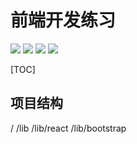 # 前端开发练习

![](https://img.shields.io/badge/npm-7.4.0-green.svg?style=flat-square)
![](https://img.shields.io/badge/stark2chen-text-orange.svg?style=flat-square)
![](https://img.shields.io/badge/react-15.3.1-green.svg?style=flat-square)
![](https://img.shields.io/badge/bootstrap-3.3.7-blue.svg?style=flat-square)

[TOC]

## 项目结构

/
/lib
/lib/react
/lib/bootstrap
